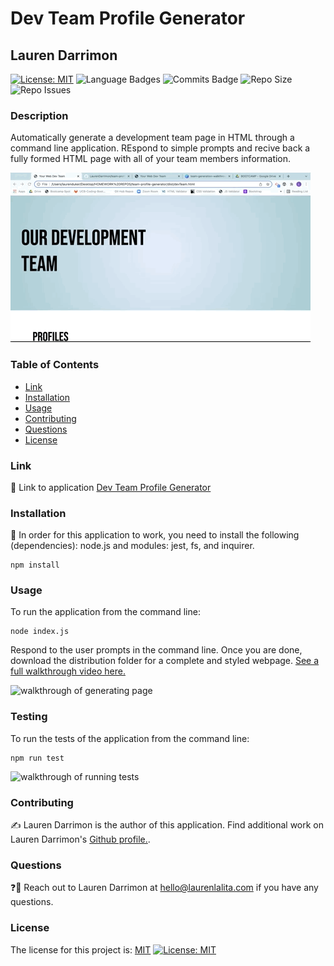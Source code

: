 # Dev Team Profile Generator
## Lauren Darrimon
[![License: MIT](https://img.shields.io/badge/License-MIT-yellow?style=for-the-badge&logo=appveyor)](https://opensource.org/licenses/MIT) ![Language Badges](https://img.shields.io/github/languages/top/laurenDarrimon/team-profile-generator?style=for-the-badge&logo=appveyor) ![Commits Badge](https://img.shields.io/github/last-commit/laurenDarrimon/team-profile-generator?style=for-the-badge&logo=appveyor) ![Repo Size](https://img.shields.io/github/repo-size/laurenDarrimon/team-profile-generator?style=for-the-badge&logo=appveyor) ![Repo Issues](https://img.shields.io/github/issues/laurenDarrimon/team-profile-generator?style=for-the-badge&logo=appveyor)
    
### Description
Automatically generate a development team page in HTML through a command line application. REspond to simple prompts and recive back a fully formed HTML page with all of your team members information. 

![Sample of development team profile page](assets/images/team-profile-sample.gif)

### Table of Contents

* [Link](#link)
* [Installation](#installation)
* [Usage](#usage)
* [Contributing](#contributing)
* [Questions](#questions)
* [License](#license)


### Link 
🔗 
Link to application [Dev Team Profile Generator](https://github.com/LaurenDarrimon/team-profile-generator)


### Installation
🔧
In order for this application to work, you need to install the following (dependencies): 
node.js and modules: jest, fs, and inquirer. 

~~~
npm install
~~~


### Usage 
To run the application from the command line: 

~~~
node index.js
~~~

Respond to the user prompts in the command line. Once you are done, download the distribution folder for a complete and styled webpage. [See a full walkthrough video here.](https://drive.google.com/file/d/18vdxYxEn3_g9X2H9Zh5EesJ3hu8Uy-VG/view?usp=sharing) 

![walkthrough of generating page](assets/images/team-prompts.gif)



### Testing

To run the tests of the application from the command line: 

~~~
npm run test
~~~

![walkthrough of running tests](assets/images/team-profile-test.gif)



### Contributing 
✍️ 
Lauren Darrimon is the author of this application. Find additional work on Lauren Darrimon's [Github profile.](http://github.com/laurenDarrimon).


### Questions
❓💌
Reach out to Lauren Darrimon at hello@laurenlalita.com if you have any questions. 

### License
The license for this project is: [MIT](https://opensource.org/licenses/MIT)
[![License: MIT](https://img.shields.io/badge/License-MIT-yellow?style=for-the-badge&logo=appveyor)](https://opensource.org/licenses/MIT)
